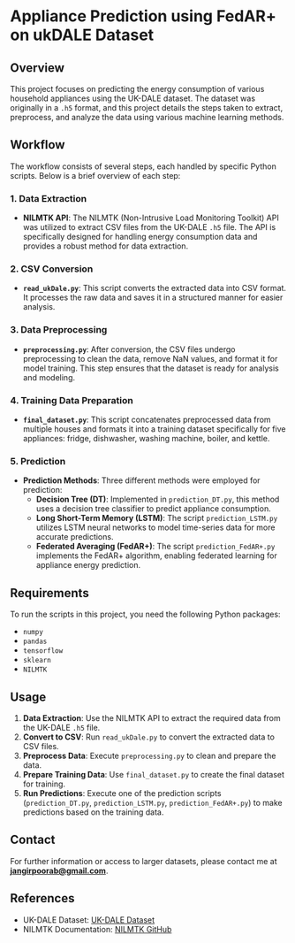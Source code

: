 # Appliance Prediction using FedAR+ on ukDALE Dataset

## Overview

This project focuses on predicting the energy consumption of various household appliances using the UK-DALE dataset. The dataset was originally in a `.h5` format, and this project details the steps taken to extract, preprocess, and analyze the data using various machine learning methods.

## Workflow

The workflow consists of several steps, each handled by specific Python scripts. Below is a brief overview of each step:

### 1. Data Extraction

- **NILMTK API**: The NILMTK (Non-Intrusive Load Monitoring Toolkit) API was utilized to extract CSV files from the UK-DALE `.h5` file. The API is specifically designed for handling energy consumption data and provides a robust method for data extraction.

### 2. CSV Conversion

- **`read_ukDale.py`**: This script converts the extracted data into CSV format. It processes the raw data and saves it in a structured manner for easier analysis.

### 3. Data Preprocessing

- **`preprocessing.py`**: After conversion, the CSV files undergo preprocessing to clean the data, remove NaN values, and format it for model training. This step ensures that the dataset is ready for analysis and modeling.

### 4. Training Data Preparation

- **`final_dataset.py`**: This script concatenates preprocessed data from multiple houses and formats it into a training dataset specifically for five appliances: fridge, dishwasher, washing machine, boiler, and kettle. 

### 5. Prediction

- **Prediction Methods**: Three different methods were employed for prediction:
  - **Decision Tree (DT)**: Implemented in `prediction_DT.py`, this method uses a decision tree classifier to predict appliance consumption.
  - **Long Short-Term Memory (LSTM)**: The script `prediction_LSTM.py` utilizes LSTM neural networks to model time-series data for more accurate predictions.
  - **Federated Averaging (FedAR+)**: The script `prediction_FedAR+.py` implements the FedAR+ algorithm, enabling federated learning for appliance energy prediction.

## Requirements

To run the scripts in this project, you need the following Python packages:

- `numpy`
- `pandas`
- `tensorflow`
- `sklearn`
- `NILMTK`

## Usage

1. **Data Extraction**: Use the NILMTK API to extract the required data from the UK-DALE `.h5` file.
2. **Convert to CSV**: Run `read_ukDale.py` to convert the extracted data to CSV files.
3. **Preprocess Data**: Execute `preprocessing.py` to clean and prepare the data.
4. **Prepare Training Data**: Use `final_dataset.py` to create the final dataset for training.
5. **Run Predictions**: Execute one of the prediction scripts (`prediction_DT.py`, `prediction_LSTM.py`, `prediction_FedAR+.py`) to make predictions based on the training data.

## Contact

For further information or access to larger datasets, please contact me at **jangirpoorab@gmail.com**.

## References

- UK-DALE Dataset: [UK-DALE Dataset](https://data.ukdale.org/)
- NILMTK Documentation: [NILMTK GitHub](https://github.com/nilmtk/nilmtk)

